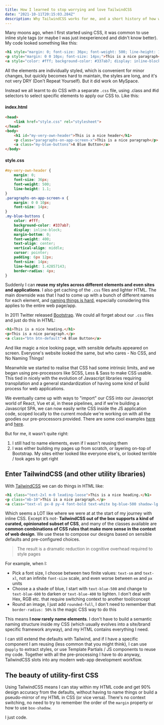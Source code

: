 ```yaml
---
title: How I learned to stop worrying and love TailwindCSS
date: "2021-10-11T20:15:03.284Z"
description: Why TailwindCSS works for me, and a short history of how we all ended up here
---
```


Many moons ago, when I first started using CSS, it was common to use inline style tags (or maybe I was just inexperienced and didn't know better). My code looked something like this:

```html
<h1 style="margin: 0; font-size: 36px; font-weight: 500; line-height: 1.1;">This is a nice header</h1>
<p style="margin: 0 0 10px; font-size: 14px;">This is a nice paragraph</p>
<a style="color: #fff; background-color: #337ab7; display: inline-block; margin-bottom: 0; font-weight: 400; text-align: center; vertical-align: middle; cursor: pointer;padding: 6px 12px; font-size: 14px; line-height: 1.42857143; border-radius: 4px;" href="#" role="button">A blue button</a>
```

All the elements are individually styled, which is convenient for minor changes, but quickly becomes hard to maintain, the styles are long, and it's not very DRY (Don't Repeat Yourself). But it did work on MySpace.

Instead we all learnt to do CSS with a separate `.css` file, using .class and #id selectors to select specific elements to apply our CSS to. Like this:

#### index.html
```html
<head>
    <link href="style.css" rel="stylesheet">    
</head>
<body>
    <h1 id="my-very-own-header">This is a nice header</h1>
    <p class="paragraphs-on-app-screen-x">This is a nice paragraph</p>
    <a class="my-blue-buttons">A Blue Button</a>
</body>
```
#### style.css
```css
#my-very-own-header {
    margin: 0;
    font-size: 36px;
    font-weight: 500;
    line-height: 1.1;
}
.paragraphs-on-app-screen-x {
    margin: 0 0 10px;
    font-size: 14px;
}
.my-blue-buttons {
    color: #fff;
    background-color: #337ab7;
    display: inline-block;
    margin-bottom: 0;
    font-weight: 400;
    text-align: center;
    vertical-align: middle;
    cursor: pointer;
    padding: 6px 12px;
    font-size: 14px;
    line-height: 1.42857143;
    border-radius: 4px;
}
```

Suddenly I can **reuse my styles across different elements and even sites and applications**. I also get caching of the `.css` files and lighter HTML. The main downside was that I had to come up with a bunch of different names for each element, and [naming things is hard](https://martinfowler.com/bliki/TwoHardThings.html), especially considering this applies to the entire web page/app.

In 2011 Twitter released [Bootstrap](https://getbootstrap.com/). We could all forget about our `.css` files and just do this in HTML:

```html
<h1>This is a nice heading.</h1>
<p>This is a nice paragraph.</p>
<a class="btn btn-default">A Blue Button</a>
```

And like magic a nice looking page, with sensible defaults appeared on screen. Everyone's website looked the same, but who cares - No CSS, and No Naming Things!

Meanwhile we started to realise that CSS had some intrinsic limits, and we began using pre-processors like SCSS, Less & Sass to make CSS usable. This tied in nicely with the evolution of Javascript libraries requiring transpilation and a general standardization of having some kind of build process for web applications. 

We eventually came up with ways to "import" our CSS into our Javascript world of React, Vue et al, in these pipelines, and if we're building a Javascript SPA, we can now easily write CSS inside the JS application code, scoped locally to the current module we're working on with all the goodies our pre-processors provided. There are some cool examples [here](https://cssinjs.org/) and [here](https://github.com/css-modules/css-modules).

But for me, it wasn't quite right:

1. I still had to name elements, even if I wasn't reusing them
2. I was either building my pages up from scratch, or layering on-top of Bootstrap. My sites either looked like everyone else's, or looked terrible / took ages to get right

## Enter TailwindCSS (and other utility libraries)

With [TailwindCSS](https://tailwindcss.com/) we can do things in HTML like:

```html
<h1 class="text-2xl m-0 leading-loose">This is a nice heading.</h1>
<p class="mb-10">This is a nice paragraph.</p>
<a class="text-xl px-8 py-4 font-bold text-white bg-blue-500 shadow-lg rounded hover:underline">A Blue Button</a>
```

Which seems a LOT like where we were at at the start of my journey with inline CSS. Except it’s not- **TailwindCSS out of the box supports a kind of curated, opinionated subset of CSS**, and many of the classes available are **common combinations of CSS rules that make more sense in the context of web design**. We use these to compose our designs based on sensible defaults and pre-configured choices.

> The result is a dramatic reduction in cognitive overhead required to style pages

For example, when I:

- Pick a font size, I choose between two finite values: `text-sm` and `text-xl`, not an infinite `font-size` scale, and even worse between `em` and `px` units
- Choose a a shade of blue, I start with `text-blue-500` and change to `text-blue-600` to darken or `text-blue-400` to lighten. I don't deal with Hex, RGB etc. that require switching context to another tool/concept
- Round an image, I just add `rounded-full`,  I don't need to remember that `border-radius: 50%` is the magic CSS way to do this

This means **I now rarely name elements**. I don't have to build a semantic naming structure inside my CSS (which usually evolves into a site/brand specific framework anyway), and my HTML contains everything I need.

I can still extend the defaults with Tailwind, and if I have a specific component I am reusing (less common that you might think), I can use `@apply` to extract styles, or use Template Partials / JS components to reuse my code. Together with all the pre-processing I have to do anyway, TailwindCSS slots into any modern web-app development workflow.

## The beauty of utility-first CSS

Using TailwindCSS means I can stay within my HTML code and get 90% design accuracy from the defaults, without having to name things or build a pseudo-mirror of my HTML in CSS (or vice versa). There's no context switching, no need to try to remember the order of the `margin` property or how to use `box-shadow`.

I just code.